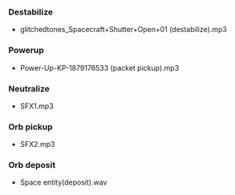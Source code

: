 ### Destabilize
* glitchedtones_Spacecraft+Shutter+Open+01 (destabilize).mp3
### Powerup
* Power-Up-KP-1879176533 (packet pickup).mp3
### Neutralize
* SFX1.mp3
### Orb pickup
* SFX2.mp3
### Orb deposit
* Space entity(deposit).wav
